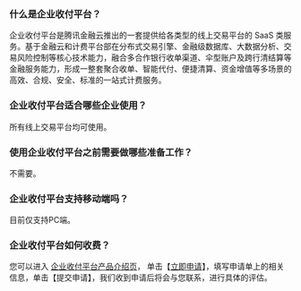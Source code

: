 ### 什么是企业收付平台？
企业收付平台是腾讯金融云推出的一套提供给各类型的线上交易平台的 SaaS 类服务。基于金融云和计费平台部在分布式交易引擎、金融级数据库、大数据分析、交易风险控制等核心技术能力，融合多合作银行收单渠道、伞型账户及跨行清结算等金融服务能力，形成一整套聚合收单、智能代付、便捷清算、资金增值等多场景的高效、合规、安全、标准的一站式计费服务。

### 企业收付平台适合哪些企业使用？
所有线上交易平台均可使用。

### 使用企业收付平台之前需要做哪些准备工作？
不需要。

### 企业收付平台支持移动端吗？
目前仅支持PC端。

### 企业收付平台如何收费？
您可以进入 [企业收付平台产品介绍页]()， 单击【[立即申请]()】，填写申请单上的相关信息，单击【提交申请】，我们收到申请后将会与您联系，进行具体的评估。
